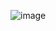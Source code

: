![image](https://github.com/montsegv-2/text-encryptor/assets/116055107/c4c3d5f1-9fd4-47d5-abce-18d253345869)
